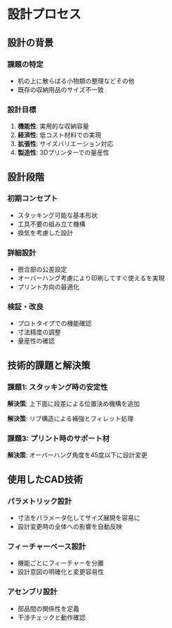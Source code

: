 # 設計プロセス

## 設計の背景

### 課題の特定
- 机の上に散らばる小物類の整理などその他
- 既存の収納用品のサイズ不一致

### 設計目標
1. **機能性**: 実用的な収納容量
2. **経済性**: 低コスト材料での実現
3. **拡張性**: サイズバリエーション対応
4. **製造性**: 3Dプリンターでの量産性

## 設計段階

### 初期コンセプト
- スタッキング可能な基本形状
- 工具不要の組み立て機構
- 換気を考慮した設計

### 詳細設計
- 嵌合部の公差設定
- オーバーハング考慮により印刷してすぐ使えるを実現
- プリント方向の最適化

### 検証・改良
- プロトタイプでの機能確認
- 寸法精度の調整
- 量産性の確認

## 技術的課題と解決策

### 課題1: スタッキング時の安定性
**解決策**: 上下面に段差による位置決め機構を追加

**解決策**: リブ構造による補強とフィレット処理

### 課題3: プリント時のサポート材
**解決策**: オーバーハング角度を45度以下に設計変更

## 使用したCAD技術

### パラメトリック設計
- 寸法をパラメータ化してサイズ展開を容易に
- 設計変更時の全体への影響を自動反映

### フィーチャーベース設計
- 機能ごとにフィーチャーを分離
- 設計意図の明確化と変更容易性

### アセンブリ設計
- 部品間の関係性を定義
- 干渉チェックと動作確認